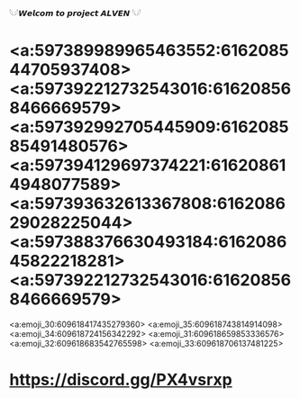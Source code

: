 𓆩𓆪𝙒𝙚𝙡𝙘𝙤𝙢 𝙩𝙤 𝙥𝙧𝙤𝙟𝙚𝙘𝙩 𝘼𝙇𝙑𝙀𝙉 𓆩𓆪


# <a:597389989965463552:616208544705937408> <a:597392212732543016:616208568466669579> <a:597392992705445909:616208585491480576> <a:597394129697374221:616208614948077589> <a:597393632613367808:616208629028225044> <a:597388376630493184:616208645822218281> <a:597392212732543016:616208568466669579>
<a:emoji_30:609618417435279360> <a:emoji_35:609618743814914098> <a:emoji_34:609618724156342292> <a:emoji_31:609618659853336576> <a:emoji_32:609618683542765598> <a:emoji_33:609618706137481225>


# https://discord.gg/PX4vsrxp

